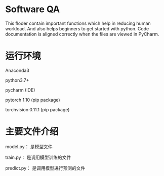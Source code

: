 # Software QA
This floder contain important functions which help in reducing human workload. And also helps beginners to get started with python. 
Code documentation is aligned correctly when the files are viewed in PyCharm.
# 运行环境
Anaconda3

python3.7+

pycharm (IDE)

pytorch 1.10 (pip package)

torchvision 0.11.1 (pip package)


# 主要文件介绍
model.py： 是模型文件

train.py： 是调用模型训练的文件

predict.py： 是调用模型进行预测的文件
